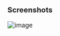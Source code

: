 ### Screenshots 

![image](https://github.com/user-attachments/assets/3eca5bc9-1e3d-4093-b91d-b9e6e60a3356)

